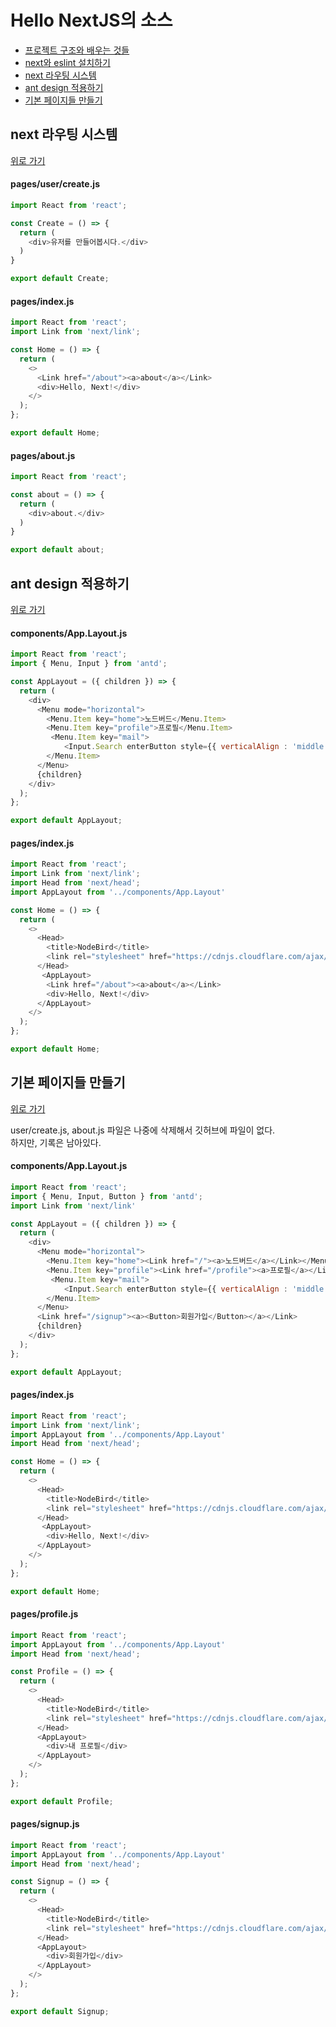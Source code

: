 # Hello NextJS의 소스

+ [프로젝트 구조와 배우는 것들](#프로젝트-구조와-배우는-것들)
+ [next와 eslint 설치하기](#next와-eslint-설치하기)
+ [next 라우팅 시스템](#next-라우팅-시스템)
+ [ant design 적용하기](#ant-design-적용하기)
+ [기본 페이지들 만들기](#기본-페이지들-만들기)



## next 라우팅 시스템
[위로 가기](#Hello-NextJS의-소스)

#### pages/user/create.js
```js
import React from 'react';

const Create = () => {
  return (
    <div>유저를 만들어봅시다.</div>
  )
}

export default Create;
```

#### pages/index.js
```js
import React from 'react';
import Link from 'next/link'; 

const Home = () => {
  return (
    <>
      <Link href="/about"><a>about</a></Link> 
      <div>Hello, Next!</div>
    </>
  );
};

export default Home;
```

#### pages/about.js
```js
import React from 'react';

const about = () => {
  return (
    <div>about.</div>
  )
}

export default about;
```

## ant design 적용하기
[위로 가기](#Hello-NextJS의-소스)


#### components/App.Layout.js
```js
import React from 'react';
import { Menu, Input } from 'antd';

const AppLayout = ({ children }) => {
  return (
    <div>
      <Menu mode="horizontal">
        <Menu.Item key="home">노드버드</Menu.Item>
        <Menu.Item key="profile">프로필</Menu.Item>
         <Menu.Item key="mail">
            <Input.Search enterButton style={{ verticalAlign : 'middle' }} />
        </Menu.Item>
      </Menu>
      {children}
    </div>
  );
};

export default AppLayout;
```

#### pages/index.js
```js
import React from 'react';
import Link from 'next/link';
import Head from 'next/head';
import AppLayout from '../components/App.Layout'

const Home = () => {
  return (
    <>
      <Head>
        <title>NodeBird</title>
        <link rel="stylesheet" href="https://cdnjs.cloudflare.com/ajax/libs/antd/3.16.2/antd.css" />
      </Head>
       <AppLayout> 
        <Link href="/about"><a>about</a></Link>  
        <div>Hello, Next!</div>
      </AppLayout>
    </>
  );
};

export default Home;
```


## 기본 페이지들 만들기
[위로 가기](#Hello-NextJS의-소스)

user/create.js, about.js 파일은 나중에 삭제해서 깃허브에 파일이 없다. <br>
하지만, 기록은 남아있다. <br>


#### components/App.Layout.js
```js
import React from 'react';
import { Menu, Input, Button } from 'antd';
import Link from 'next/link'

const AppLayout = ({ children }) => {
  return (
    <div>
      <Menu mode="horizontal">
        <Menu.Item key="home"><Link href="/"><a>노드버드</a></Link></Menu.Item>
        <Menu.Item key="profile"><Link href="/profile"><a>프로필</a></Link></Menu.Item>
         <Menu.Item key="mail">
            <Input.Search enterButton style={{ verticalAlign : 'middle' }} />
        </Menu.Item>
      </Menu>
      <Link href="/signup"><a><Button>회원가입</Button></a></Link>
      {children}
    </div>
  );
};

export default AppLayout;
```

#### pages/index.js
```js
import React from 'react';
import Link from 'next/link';
import AppLayout from '../components/App.Layout'
import Head from 'next/head';

const Home = () => {
  return (
    <>
      <Head>
        <title>NodeBird</title>
        <link rel="stylesheet" href="https://cdnjs.cloudflare.com/ajax/libs/antd/3.16.2/antd.css" />
      </Head>
       <AppLayout> 
        <div>Hello, Next!</div>
      </AppLayout>
    </>
  );
};

export default Home;
```

#### pages/profile.js
```js
import React from 'react';
import AppLayout from '../components/App.Layout'
import Head from 'next/head';

const Profile = () => {
  return (
    <>
      <Head>
        <title>NodeBird</title>
        <link rel="stylesheet" href="https://cdnjs.cloudflare.com/ajax/libs/antd/3.16.2/antd.css" />
      </Head>
      <AppLayout>
        <div>내 프로필</div>
      </AppLayout>
    </>
  );
};

export default Profile;
```

#### pages/signup.js
```js
import React from 'react';
import AppLayout from '../components/App.Layout'
import Head from 'next/head';

const Signup = () => {
  return (
    <>
      <Head>
        <title>NodeBird</title>
        <link rel="stylesheet" href="https://cdnjs.cloudflare.com/ajax/libs/antd/3.16.2/antd.css" />
      </Head>
      <AppLayout>
        <div>회원가입</div>
      </AppLayout>
    </>
  );
};

export default Signup;
```